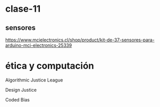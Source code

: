 # clase-11


## sensores

https://www.mcielectronics.cl/shop/product/kit-de-37-sensores-para-arduino-mci-electronics-25339


# ética y computación

Algorithmic Justice League

Design Justice

Coded Bias